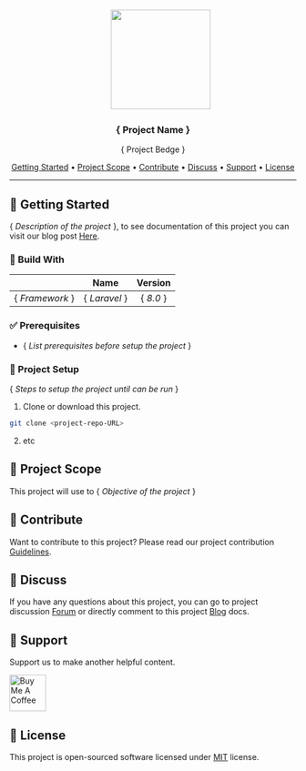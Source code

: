 <br>
<p align="center">
  &nbsp;&nbsp;&nbsp;&nbsp;&nbsp;&nbsp;&nbsp;<a href="https://lncodes.com"><img src="https://lncodes.com/wp-content/uploads/2020/09/lncodes-logo-animated.gif" height="175"></img>
  </a>
</p>

<h3 align="center"><b>{ Project Name }</b></h3>
<p align="center">{ Project Bedge }</p>

<p align="center">
  <a href="#getting-started">Getting Started</a> •
  <a href="#project-scope">Project Scope</a> •
  <a href="#Contribute">Contribute</a> •
  <a href="#discuss">Discuss</a> •
  <a href="#support">Support</a> •
  <a href="#license">License</a>
</p>

---

## 🏁 Getting Started
{ *Description of the project* }, to see documentation of this project you can visit our blog post [Here](<project-blog-URL>).
### 🔨 Build With
|                 |   Name        | Version       |
|:---------------:|:-------------:|:-------------:|
| { *Framework* } | { *Laravel* } |   { *8.0* }   |
### ✅ Prerequisites
- { *List prerequisites before setup the project* }
### 🚀 Project Setup 
{ *Steps to setup the project until can be run* }
1. Clone or download this project.
``` bash 
git clone <project-repo-URL>
```
2. etc

## 🎯 Project Scope
This project will use to { *Objective of the project* }

## 💖 Contribute
Want to contribute to this project? Please read our project contribution [Guidelines](project-contribution-URL).

## 💬 Discuss
If you have any questions about this project, you can go to project discussion [Forum](<project-discussion-URL>) or directly comment to this project [Blog](<project-blog-URL>) docs.

## 💌 Support
Support us to make another helpful content.

<a href="https://www.buymeacoffee.com/lncodes" target="_blank"><img src="https://cdn.buymeacoffee.com/buttons/v2/default-yellow.png" alt="Buy Me A Coffee" height="64"></a>

## 📄 License
This project is open-sourced software licensed under [MIT](<project-license-URL>) license.